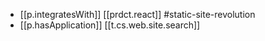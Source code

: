 


- [[p.integratesWith]] [[prdct.react]] #static-site-revolution
- [[p.hasApplication]] [[t.cs.web.site.search]]
